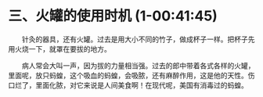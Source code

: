 # 三、火罐的使用时机 (1-00:41:45)

<p style="text-indent: 2em;">针灸的器具，还有火罐。过去是用大小不同的竹子，做成杯子一样。把杯子先用火烧一下，就罩在要拔的地方。</p>

<p style="text-indent: 2em;">病人常会大叫一声，因为拔的力量相当强。过去的郎中带着各式各样的火罐，里面呢，放只蚂蝗，这个吸血的蚂蝗，会吸脓，还有麻醉作用，这是他的天性。伤口烂了，里面化脓，对它来说是人间美食啊！在现代呢，美国有消毒过的蚂蝗。</p> 
